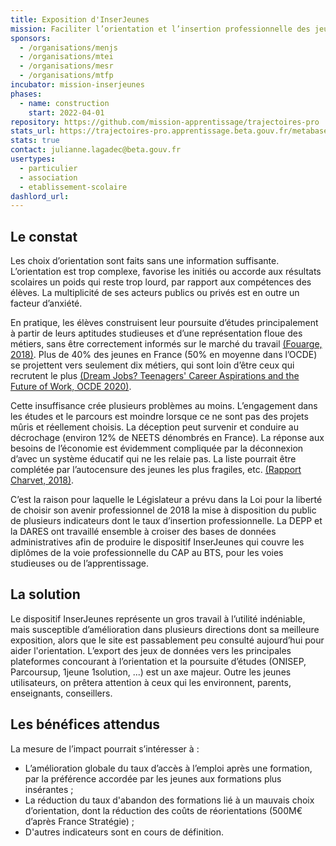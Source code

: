 ```yaml
---
title: Exposition d'InserJeunes
mission: Faciliter l’orientation et l’insertion professionnelle des jeunes en rendant visibles des indicateurs pertinents sur les débouchés possibles d'une formation de la voie professionnelle
sponsors:
  - /organisations/menjs
  - /organisations/mtei
  - /organisations/mesr
  - /organisations/mtfp
incubator: mission-inserjeunes
phases:
  - name: construction
    start: 2022-04-01  
repository: https://github.com/mission-apprentissage/trajectoires-pro
stats_url: https://trajectoires-pro.apprentissage.beta.gouv.fr/metabase/public/dashboard/f36af223-7466-4ef1-848c-f5c5646f6a54
stats: true
contact: julianne.lagadec@beta.gouv.fr
usertypes:
  - particulier
  - association
  - etablissement-scolaire
dashlord_url: 
---
```


## Le constat

Les choix d’orientation sont faits sans une information suffisante. L’orientation est trop complexe, favorise les initiés ou accorde aux résultats scolaires un poids qui reste trop lourd, par rapport aux compétences des élèves. La multiplicité de ses acteurs publics ou privés est en outre un facteur d’anxiété. 

En pratique, les élèves construisent leur poursuite d’études principalement à partir de leurs aptitudes studieuses et d’une représentation floue des métiers, sans être correctement informés sur le marché du travail [(Fouarge, 2018)](https://docs.google.com/presentation/d/1G4mYGDSSK4vpIhI1MZT0Q2g1emGcqX_w/edit?usp=sharing&ouid=102987632233161224917&rtpof=true&sd=true). Plus de 40% des jeunes en France (50% en moyenne dans l’OCDE) se projettent vers seulement dix métiers, qui sont loin d’être ceux qui recrutent le plus [(Dream Jobs? Teenagers' Career Aspirations and the Future of Work, OCDE 2020)](https://www.oecd.org/fr/presse/le-rapport-pisa-de-l-ocde-revele-que-les-aspirations-professionnelles-des-adolescents-se-portent-sur-un-nombre-restreint-d-emplois.htm). 

Cette insuffisance crée plusieurs problèmes au moins. L’engagement dans les études et le parcours est moindre lorsque ce ne sont pas des projets mûris et réellement choisis. La déception peut survenir et conduire au décrochage (environ 12% de NEETS dénombrés en France). La réponse aux besoins de l’économie est évidemment compliquée par la déconnexion d’avec un système éducatif qui ne les relaie pas. La liste pourrait être complétée par l’autocensure des jeunes les plus fragiles, etc. [(Rapport Charvet, 2018)](https://www.education.gouv.fr/refonder-l-orientation-un-enjeu-etat-regions-3728).

C’est la raison pour laquelle le Législateur a prévu dans la Loi pour la liberté de choisir son avenir professionnel de 2018 la mise à disposition du public de plusieurs indicateurs dont le taux d’insertion professionnelle. La DEPP et la DARES ont travaillé ensemble à croiser des bases de données administratives afin de produire le dispositif InserJeunes qui couvre les diplômes de la voie professionnelle du CAP au BTS, pour les voies studieuses ou de l’apprentissage. 

## La solution

Le dispositif InserJeunes représente un gros travail à l’utilité indéniable, mais susceptible d’amélioration dans plusieurs directions dont sa meilleure exposition, alors que le site est passablement peu consulté aujourd’hui pour aider l'orientation. L’export des jeux de données vers les principales plateformes concourant à l’orientation et la poursuite d’études (ONISEP, Parcoursup, 1jeune 1solution, ...) est un axe majeur. Outre les jeunes utilisateurs, on prêtera attention à ceux qui les environnent, parents, enseignants, conseillers.

## Les bénéfices attendus

La mesure de l’impact pourrait s’intéresser à : 
- L’amélioration globale du taux d’accès à l’emploi après une formation, par la préférence accordée par les jeunes aux formations plus insérantes ;
- La réduction du taux d'abandon des formations lié à un mauvais choix d’orientation, dont la réduction des coûts de réorientations (500M€ d’après France Stratégie) ;
- D'autres indicateurs sont en cours de définition.
